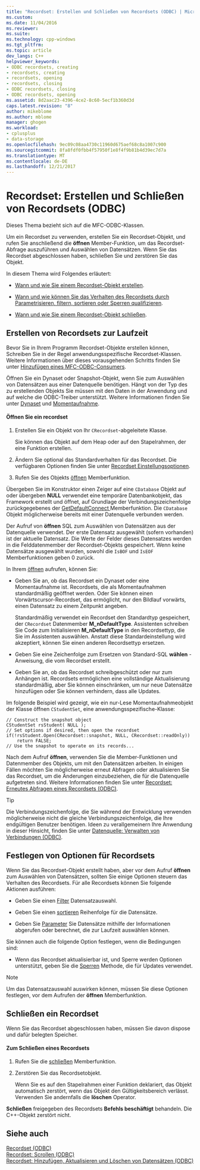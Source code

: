 ```yaml
---
title: "Recordset: Erstellen und Schließen von Recordsets (ODBC) | Microsoft Docs"
ms.custom: 
ms.date: 11/04/2016
ms.reviewer: 
ms.suite: 
ms.technology: cpp-windows
ms.tgt_pltfrm: 
ms.topic: article
dev_langs: C++
helpviewer_keywords:
- ODBC recordsets, creating
- recordsets, creating
- recordsets, opening
- recordsets, closing
- ODBC recordsets, closing
- ODBC recordsets, opening
ms.assetid: 8d2aac23-4396-4ce2-8c60-5ecf1b360d3d
caps.latest.revision: "8"
author: mikeblome
ms.author: mblome
manager: ghogen
ms.workload:
- cplusplus
- data-storage
ms.openlocfilehash: 9ec09c08aa4730c11960d675aef68c8a1007c900
ms.sourcegitcommit: 8fa8fdf0fbb4f57950f1e8f4f9b81b4d39ec7d7a
ms.translationtype: MT
ms.contentlocale: de-DE
ms.lasthandoff: 12/21/2017
---
```

# <a name="recordset-creating-and-closing-recordsets-odbc"></a>Recordset: Erstellen und Schließen von Recordsets (ODBC)
Dieses Thema bezieht sich auf die MFC-ODBC-Klassen.  
  
 Um ein Recordset zu verwenden, erstellen Sie ein Recordset-Objekt, und rufen Sie anschließend die **öffnen** Member-Funktion, um das Recordset-Abfrage auszuführen und Auswählen von Datensätzen. Wenn Sie das Recordset abgeschlossen haben, schließen Sie und zerstören Sie das Objekt.  
  
 In diesem Thema wird Folgendes erläutert:  
  
-   [Wann und wie Sie einem Recordset-Objekt erstellen](#_core_creating_recordsets_at_run_time).  
  
-   [Wann und wie können Sie das Verhalten des Recordsets durch Parametrisieren, filtern, sortieren oder Sperren qualifizieren](#_core_setting_recordset_options).  
  
-   [Wann und wie Sie einem Recordset-Objekt schließen](#_core_closing_a_recordset).  
  
##  <a name="_core_creating_recordsets_at_run_time"></a>Erstellen von Recordsets zur Laufzeit  
 Bevor Sie in Ihrem Programm Recordset-Objekte erstellen können, Schreiben Sie in der Regel anwendungsspezifische Recordset-Klassen. Weitere Informationen über dieses vorausgehenden Schritts finden Sie unter [Hinzufügen eines MFC-ODBC-Consumers](../../mfc/reference/adding-an-mfc-odbc-consumer.md).  
  
 Öffnen Sie ein Dynaset oder Snapshot-Objekt, wenn Sie zum Auswählen von Datensätzen aus einer Datenquelle benötigen. Hängt von der Typ des zu erstellenden Objekts Sie müssen mit den Daten in der Anwendung und auf welche die ODBC-Treiber unterstützt. Weitere Informationen finden Sie unter [Dynaset](../../data/odbc/dynaset.md) und [Momentaufnahme](../../data/odbc/snapshot.md).  
  
#### <a name="to-open-a-recordset"></a>Öffnen Sie ein recordset  
  
1.  Erstellen Sie ein Objekt von Ihr `CRecordset`-abgeleitete Klasse.  
  
     Sie können das Objekt auf dem Heap oder auf den Stapelrahmen, der eine Funktion erstellen.  
  
2.  Ändern Sie optional das Standardverhalten für das Recordset. Die verfügbaren Optionen finden Sie unter [Recordset Einstellungsoptionen](#_core_setting_recordset_options).  
  
3.  Rufen Sie des Objekts [öffnen](../../mfc/reference/crecordset-class.md#open) Memberfunktion.  
  
 Übergeben Sie im Konstruktor einen Zeiger auf eine `CDatabase` Objekt auf oder übergeben **NULL** verwendet eine temporäre Datenbankobjekt, das Framework erstellt und öffnet, auf Grundlage der Verbindungszeichenfolge zurückgegebenes der [GetDefaultConnect ](../../mfc/reference/crecordset-class.md#getdefaultconnect) Memberfunktion. Die `CDatabase` Objekt möglicherweise bereits mit einer Datenquelle verbunden werden.  
  
 Der Aufruf von **öffnen** SQL zum Auswählen von Datensätzen aus der Datenquelle verwendet. Der erste Datensatz ausgewählt (sofern vorhanden) ist der aktuelle Datensatz. Die Werte der Felder dieses Datensatzes werden in die Felddatenmember der Recordset-Objekts gespeichert. Wenn keine Datensätze ausgewählt wurden, sowohl die `IsBOF` und `IsEOF` Memberfunktionen geben 0 zurück.  
  
 In Ihrem [öffnen](../../mfc/reference/crecordset-class.md#open) aufrufen, können Sie:  
  
-   Geben Sie an, ob das Recordset ein Dynaset oder eine Momentaufnahme ist. Recordsets, die als Momentaufnahmen standardmäßig geöffnet werden. Oder Sie können einen Vorwärtscursor-Recordset, das ermöglicht, nur den Bildlauf vorwärts, einen Datensatz zu einem Zeitpunkt angeben.  
  
     Standardmäßig verwendet ein Recordset den Standardtyp gespeichert, der `CRecordset` Datenmember **M_nDefaultType**. Assistenten schreiben Sie Code zum Initialisieren **M_nDefaultType** in den Recordsettyp, die Sie im Assistenten auswählen. Anstatt diese Standardeinstellung wird akzeptiert, können Sie einen anderen Recordsettyp ersetzen.  
  
-   Geben Sie eine Zeichenfolge zum Ersetzen von Standard-SQL **wählen** -Anweisung, die vom Recordset erstellt.  
  
-   Geben Sie an, ob das Recordset schreibgeschützt oder nur zum Anhängen ist. Recordsets ermöglichen eine vollständige Aktualisierung standardmäßig, aber Sie können einschränken, um nur neue Datensätze hinzufügen oder Sie können verhindern, dass alle Updates.  
  
 Im folgende Beispiel wird gezeigt, wie ein nur-Lese Momentaufnahmeobjekt der Klasse öffnen `CStudentSet`, eine anwendungsspezifische-Klasse:  
  
```  
// Construct the snapshot object  
CStudentSet rsStudent( NULL );  
// Set options if desired, then open the recordset  
if(!rsStudent.Open(CRecordset::snapshot, NULL, CRecordset::readOnly))  
    return FALSE;  
// Use the snapshot to operate on its records...  
```  
  
 Nach dem Aufruf **öffnen**, verwenden Sie die Member-Funktionen und Datenmember des Objekts, um mit den Datensätzen arbeiten. In einigen Fällen möchten Sie möglicherweise erneut Abfragen oder aktualisieren Sie das Recordset, um die Änderungen einzubeziehen, die für die Datenquelle aufgetreten sind. Weitere Informationen finden Sie unter [Recordset: Erneutes Abfragen eines Recordsets (ODBC)](../../data/odbc/recordset-requerying-a-recordset-odbc.md).  
  
> [!TIP]
>  Die Verbindungszeichenfolge, die Sie während der Entwicklung verwenden möglicherweise nicht die gleiche Verbindungszeichenfolge, die Ihre endgültigen Benutzer benötigen. Ideen zu verallgemeinern Ihre Anwendung in dieser Hinsicht, finden Sie unter [Datenquelle: Verwalten von Verbindungen (ODBC)](../../data/odbc/data-source-managing-connections-odbc.md).  
  
##  <a name="_core_setting_recordset_options"></a>Festlegen von Optionen für Recordsets  
 Wenn Sie das Recordset-Objekt erstellt haben, aber vor dem Aufruf **öffnen** zum Auswählen von Datensätzen, sollten Sie einige Optionen steuern das Verhalten des Recordsets. Für alle Recordsets können Sie folgende Aktionen ausführen:  
  
-   Geben Sie einen [Filter](../../data/odbc/recordset-filtering-records-odbc.md) Datensatzauswahl.  
  
-   Geben Sie einen [sortieren](../../data/odbc/recordset-sorting-records-odbc.md) Reihenfolge für die Datensätze.  
  
-   Geben Sie [Parameter](../../data/odbc/recordset-parameterizing-a-recordset-odbc.md) Sie Datensätze mithilfe der Informationen abgerufen oder berechnet, die zur Laufzeit auswählen können.  
  
 Sie können auch die folgende Option festlegen, wenn die Bedingungen sind:  
  
-   Wenn das Recordset aktualisierbar ist, und Sperre werden Optionen unterstützt, geben Sie die [Sperren](../../data/odbc/recordset-locking-records-odbc.md) Methode, die für Updates verwendet.  
  
> [!NOTE]
>  Um das Datensatzauswahl auswirken können, müssen Sie diese Optionen festlegen, vor dem Aufrufen der **öffnen** Memberfunktion.  
  
##  <a name="_core_closing_a_recordset"></a>Schließen ein Recordset  
 Wenn Sie das Recordset abgeschlossen haben, müssen Sie davon dispose und dafür belegten Speicher.  
  
#### <a name="to-close-a-recordset"></a>Zum Schließen eines Recordsets  
  
1.  Rufen Sie die [schließen](../../mfc/reference/crecordset-class.md#close) Memberfunktion.  
  
2.  Zerstören Sie das Recordsetobjekt.  
  
     Wenn Sie es auf den Stapelrahmen einer Funktion deklariert, das Objekt automatisch zerstört, wenn das Objekt den Gültigkeitsbereich verlässt. Verwenden Sie andernfalls die **löschen** Operator.  
  
 **Schließen** freigegeben des Recordsets **Befehls beschäftigt** behandeln. Die C++-Objekt zerstört nicht.  
  
## <a name="see-also"></a>Siehe auch  
 [Recordset (ODBC)](../../data/odbc/recordset-odbc.md)   
 [Recordset: Scrollen (ODBC)](../../data/odbc/recordset-scrolling-odbc.md)   
 [Recordset: Hinzufügen, Aktualisieren und Löschen von Datensätzen (ODBC)](../../data/odbc/recordset-adding-updating-and-deleting-records-odbc.md)
